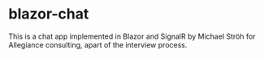 # blazor-chat
This is a chat app implemented in Blazor and SignalR by Michael Ströh for Allegiance consulting, apart of the interview process. 
